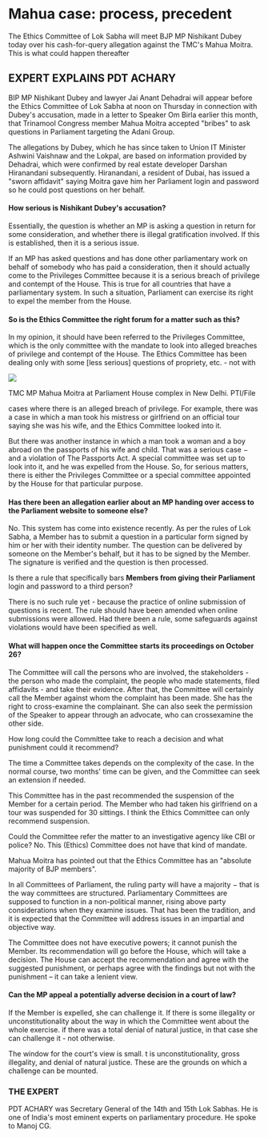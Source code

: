 # Mahua case: process, precedent

The Ethics Committee of Lok Sabha will meet BJP MP Nishikant Dubey today over his cash-for-query allegation against the TMC's Mahua Moitra. This is what could happen thereafter

## EXPERT **EXPLAINS** PDT ACHARY

BIP MP Nishikant Dubey and lawyer Jai Anant Dehadrai will appear before the Ethics Committee of Lok Sabha at noon on Thursday in connection with Dubey's accusation, made in a letter to Speaker Om Birla earlier this month, that Trinamool Congress member Mahua Moitra accepted "bribes" to ask questions in Parliament targeting the Adani Group.

The allegations by Dubey, which he has since taken to Union IT Minister Ashwini Vaishnaw and the Lokpal, are based on information provided by Dehadrai, which were confirmed by real estate developer Darshan Hiranandani subsequently. Hiranandani, a resident of Dubai, has issued a "sworn affidavit" saying Moitra gave him her Parliament login and password so he could post questions on her behalf.

#### **How serious is Nishikant Dubey's** accusation?

Essentially, the question is whether an MP is asking a question in return for some consideration, and whether there is illegal gratification involved. If this is established, then it is a serious issue.

If an MP has asked questions and has done other parliamentary work on behalf of somebody who has paid a consideration, then it should actually come to the Privileges Committee because it is a serious breach of privilege and contempt of the House. This is true for all countries that have a parliamentary system. In such a situation, Parliament can exercise its right to expel the member from the House.

#### So is the Ethics Committee the right forum for a matter such as this?

In my opinion, it should have been referred to the Privileges Committee, which is the only committee with the mandate to look into alleged breaches of privilege and contempt of the House. The Ethics Committee has been dealing only with some [less serious] questions of propriety, etc. - not with

![](_page_0_Picture_10.jpeg)

TMC MP Mahua Moitra at Parliament House complex in New Delhi. PTI/File

cases where there is an alleged breach of privilege. For example, there was a case in which a man took his mistress or girlfriend on an official tour saying she was his wife, and the Ethics Committee looked into it.

But there was another instance in which a man took a woman and a boy abroad on the passports of his wife and child. That was a serious case  $-$  and a violation of The Passports Act. A special committee was set up to look into it, and he was expelled from the House. So, for serious matters, there is either the Privileges Committee or a special committee appointed by the House for that particular purpose.

#### Has there been an allegation earlier about an MP handing over access to the Parliament website to someone else?

No. This system has come into existence recently. As per the rules of Lok Sabha, a Member has to submit a question in a particular form signed by him or her with their identity number. The question can be delivered by someone on the Member's behalf, but it has to be signed by the Member. The signature is verified and the question is then processed.

Is there a rule that specifically bars **Members from giving their Parliament** login and password to a third person?

There is no such rule yet - because the practice of online submission of questions is recent. The rule should have been amended when online submissions were allowed. Had there been a rule, some safeguards against violations would have been specified as well.

#### What will happen once the Committee starts its proceedings on October 26?

The Committee will call the persons who are involved, the stakeholders - the person who made the complaint, the people who made statements, filed affidavits - and take their evidence. After that, the Committee will certainly call the Member against whom the complaint has been made. She has the right to cross-examine the complainant. She can also seek the permission of the Speaker to appear through an advocate, who can crossexamine the other side.

How long could the Committee take to reach a decision and what punishment could it recommend?

The time a Committee takes depends on the complexity of the case. In the normal course, two months' time can be given, and the Committee can seek an extension if needed.

This Committee has in the past recommended the suspension of the Member for a certain period. The Member who had taken his girlfriend on a tour was suspended for 30 sittings. I think the Ethics Committee can only recommend suspension.

Could the Committee refer the matter to an investigative agency like CBI or police? No. This (Ethics) Committee does not have that kind of mandate.

Mahua Moitra has pointed out that the Ethics Committee has an "absolute majority of BJP members".

In all Committees of Parliament, the ruling party will have a majority  $-$  that is the way committees are structured. Parliamentary Committees are supposed to function in a non-political manner, rising above party considerations when they examine issues. That has been the tradition, and it is expected that the Committee will address issues in an impartial and objective way.

The Committee does not have executive powers; it cannot punish the Member. Its recommendation will go before the House, which will take a decision. The House can accept the recommendation and agree with the suggested punishment, or perhaps agree with the findings but not with the punishment – it can take a lenient view.

#### Can the MP appeal a potentially adverse decision in a court of law?

If the Member is expelled, she can challenge it. If there is some illegality or unconstitutionality about the way in which the Committee went about the whole exercise. if there was a total denial of natural justice, in that case she can challenge it - not otherwise.

The window for the court's view is small. t is unconstitutionality, gross illegality, and denial of natural justice. These are the grounds on which a challenge can be mounted.

### THE EXPERT

PDT ACHARY was Secretary General of the 14th and 15th Lok Sabhas. He is one of India's most eminent experts on parliamentary procedure. He spoke to Manoj CG.